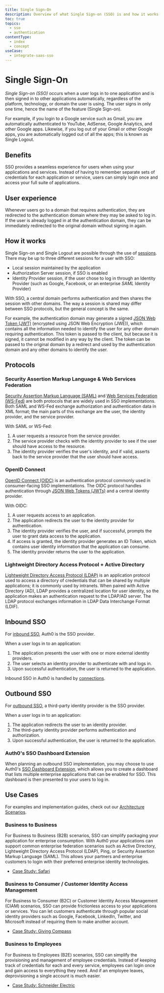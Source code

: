 ```yaml
---
title: Single Sign-On
description: Overview of what Single Sign-on (SSO) is and how it works.
toc: true
topics:
  - sso
  - authentication
contentType:
  - index
  - concept
useCase:
  - integrate-saas-sso
---
```


# Single Sign-On

<dfn data-key="single-sign-on">Single Sign-on (SSO)</dfn> occurs when a user logs in to one application and is then signed in to other applications automatically, regardless of the platform, technology, or domain the user is using. The user signs in only one time, hence the name of the feature (Single Sign-on).

For example, if you login to a Google service such as Gmail, you are automatically authenticated to YouTube, AdSense, Google Analytics, and other Google apps. Likewise, if you log out of your Gmail or other Google apps, you are automatically logged out of all the apps; this is known as Single Logout.

## Benefits

SSO provides a seamless experience for users when using your applications and services. Instead of having to remember separate sets of credentials for each application or service, users can simply login once and access your full suite of applications.

## User experience

Whenever users go to a domain that requires authentication, they are redirected to the authentication domain where they may be asked to log in. If the user is already logged in at the authentication domain, they can be immediately redirected to the original domain without signing in again.

## How it works

Single Sign-on and Single Logout are possible through the use of [sessions](/sessions). There may be up to three different sessions for a user with SSO:

* Local session maintained by the application
* Authorization Server session, if SSO is enabled
* Identity Provider session, if the user chose to log in through an Identity Provider (such as Google, Facebook, or an enterprise <dfn data-key="security-assertion-markup-language">SAML</dfn> Identity Provider)

With SSO, a central domain performs authentication and then shares the session with other domains. The way a session is shared may differ between SSO protocols, but the general concept is the same.

For example, the authentication domain may generate a signed [JSON Web Token (JWT)](/tokens/concepts/jwt) (encrypted using JSON Web Encryption (JWE)), which contains all the information needed to identify the user for any other domain requiring authentication. This token is passed to the client, but because it is signed, it cannot be modified in any way by the client. The token can be passed to the original domain by a redirect and used by the authentication domain and any other domains to identify the user.

## Protocols

### Security Assertion Markup Language & Web Services Federation

[Security Assertion Markup Language (SAML)](/protocols/saml) and [Web Services Federation (WS-Fed)](/protocols/ws-fed) are both protocols that are widely used in SSO implementations. Both SAML and WS-Fed exchange authorization and authentication data in XML format; the main parts of this exchange are the user, the identity provider, and the service provider.

With SAML or WS-Fed:

1. A user requests a resource from the service provider.
2. The service provider checks with the identity provider to see if the user should have access to the resource. 
3. The identity provider verifies the user's identity, and if valid, asserts back to the service provider that the user should have access.

### OpenID Connect

[OpenID Connect (OIDC)](/protocols/oidc) is an authentication protocol commonly used in consumer-facing SSO implementations. The OIDC protocol handles authentication through [JSON Web Tokens (JWTs)](/tokens/concepts/jwt) and a central identity provider.

With OIDC:

1. A user requests access to an application.
2. The application redirects the user to the identity provider for authentication.
3. The identity provider verifies the user, and if successful, prompts the user to grant data access to the application.
4. If access is granted, the identity provider generates an ID Token, which contains user identity information that the application can consume. 
5. The identity provider returns the user to the application.

### Lightweight Directory Access Protocol + Active Directory

[Lightweight Directory Access Protocol (LDAP)](/protocols/ldap) is an application protocol used to access a directory of credentials that can be shared by multiple applications; it is commonly used by intranets. When paired with Active Directory (AD), LDAP provides a centralized location for user identity, so the application makes an authentication request to the LDAP/AD server. The LDAP protocol exchanges information in LDAP Data Interchange Format (LDIF).

## Inbound SSO

For [inbound SSO](/sso/current/inbound), Auth0 is the SSO provider. 

When a user logs in to an application:

1. The application presents the user with one or more external identity providers.
2. The user selects an identity provider to authenticate with and logs in.
3. Upon successful authentication, the user is returned to the application.

Inbound SSO in Auth0 is handled by [connections](/connections).

## Outbound SSO

For [outbound SSO](/sso/current/outbound), a third-party identity provider is the SSO provider. 

When a user logs in to an application:

1. The application redirects the user to an identity provider.
2. The third-party identity provider performs authentication and authorization.
3. Upon successful authentication, the user is returned to the application.

### Auth0's SSO Dashboard Extension

When planning an outbound SSO implementation, you may choose to use Auth0's [SSO Dashboard Extension](/extensions/sso-dashboard), which allows you to create a dashboard that lists multiple enterprise applications that can be enabled for SSO. This dashboard is then presented to your users to log in.

## Use Cases

For examples and implementation guides, check out our [Architecture Scenarios](/architecture-scenarios).

### Business to Business

For Business to Business (B2B) scenarios, SSO can simplify packaging your application for enterprise consumption. With Auth0 your applications can support common enterprise federation scenarios such as Active Directory, Lightweight Directory Access Protocol (LDAP), Ping, or Security Assertion Markup Language (SAML). This allows your partners and enterprise customers to login with their preferred enterprise identity technologies.

* [Case Study: Safari](https://auth0.com/learn/safari-case-study/)

### Business to Consumer / Customer Identity Access Management

For Business to Consumer (B2C) or Customer Identity Access Management (CIAM) scenarios, SSO can provide frictionless access to your applications or services. You can let customers authenticate through popular social identity providers such as Google, Facebook, LinkedIn, Twitter, and Microsoft instead of requiring them to make another account.

* [Case Study: Giving Compass](https://auth0.com/learn/giving-compass-case-study/)

### Business to Employees

For Business to Employees (B2E) scenarios, SSO can simplify the provisioning and management of employee credentials. Instead of keeping track of credentials for each and every service, employees can login once and gain access to everything they need. And if an employee leaves, deprovisioning a single account is much easier.

* [Case Study: Schneider Electric](https://auth0.com/learn/schneider-electric-case-study/)